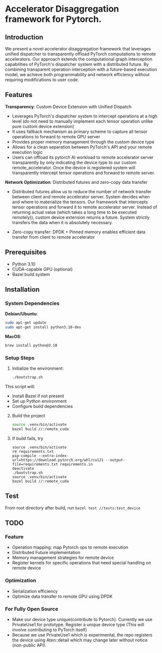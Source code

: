# Accelerator Disaggregation framework for Pytorch.


## Introduction
We present a novel accelerator disaggregation framework that leverages unified dispatcher to transparently offload PyTorch computations to remote accelerators.
Our approach extends the computational graph interception capabilities of PyTorch's dispatcher system with a distributed future.
By combining transparent operation interception with a future-based execution model, we achieve both programmability and network efficiency without requiring modifications to user code.

## Features
**Transparency**: Custom Device Extension with Unified Dispatch

- Leverages PyTorch's dispatcher system to intercept operations at a high level (do not need to manually implement each tensor operation unlike pure custom device extension)
- It uses fallback mechanism as primary scheme to capture all tensor operations to forward to remote GPU server
- Provides proper memory management through the custom device type
- Allows for a clean separation between PyTorch's API and your remote execution logic
- Users can offload its pytorch AI workload to remote accelerator server transparently by only indicating the device type to our custom remote\_accelerator. 
Once the device is registered system will transparently intercept tensor operations and forward to remote server.

**Network Optimization**: Distributed futures and zero-copy data transfer

- Distributed futures allow us to reduce the number of network transfer between client and remote accelerator server. 
System decides when and where to materialize the tensors. Our framework that intercepts tensor operations and forward it to remote accelerator server. 
Instead of returning actual value (which takes a long time to be executed remotely)), custom device extension returns a future. 
System strictly transfers the data when it is absolutely necessary.

- Zero-copy transfer: DPDK + Pinned memory enables efficient data transfer from client to remote accelerator

## Prerequisites
- Python 3.10
- CUDA-capable GPU (optional)
- Bazel build system


## Installation

### System Dependencies

**Debian/Ubuntu**:
```bash
sudo apt-get update
sudo apt-get install python3.10-dev
```
**MacOS**:
  ```bash
  brew install python@3.10
  ```
### Setup Steps
1. Initialize the environment:
    ```bash
    ./bootstrap.sh
    ```
This script will:
- Install Bazel if not present
- Set up Python environment
- Configure build dependencies

2. Build the project
    ```bash
	source .venv/bin/activate
    bazel build //:remote_cuda
    ```

3. If build fails, try
    ```
	source .venv/bin/activate
	rm requirements.txt
    pip-compile --extra-index-url=https://download.pytorch.org/whl/cu121 --output-file=requirements.txt requirements.in
	deactivate
	./bootstrap.sh
	source .venv/bin/activate
    bazel build //:remote_cuda
    ```

## Test
From root directory after build, run
    ```
	bazel test //tests:test_device
    ```

## TODO
### Feature
- Operation mapping: map Pytorch ops to remote execution
- Distributed Future implementation
- Memory management strategies for remote device
- Register kernels for specific operations that need special handling on remote device

### Optimization
- Serialization efficiency
- Optimize data transfer to remote GPU using DPDK

### For Fully Open Source
- Make our device type unique(contribute to Pytorch). Currently we use PrivateUse1 for prototype. Register a unique device type (This will involve contributing to PyTorch itself)
- Because we use PrivateUse1 which is experimental, the repo registers the device using Aten::detail which may change later without notice (non-public API).
